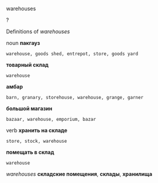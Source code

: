 warehouses

?


Definitions of _warehouses_

noun
**пакгауз**

    warehouse, goods shed, entrepot, store, goods yard
**товарный склад**

    warehouse
**амбар**

    barn, granary, storehouse, warehouse, grange, garner
**большой магазин**

    bazaar, warehouse, emporium, bazar

verb
**хранить на складе**

    store, stock, warehouse
**помещать в склад**

    warehouse

_warehouses_
**складские помещения**, **склады**, **хранилища**